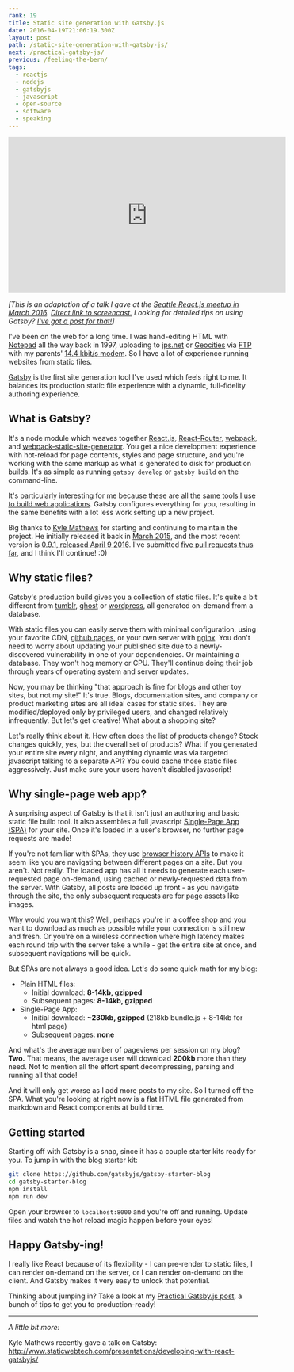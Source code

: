 ```yaml
---
rank: 19
title: Static site generation with Gatsby.js
date: 2016-04-19T21:06:19.300Z
layout: post
path: /static-site-generation-with-gatsby-js/
next: /practical-gatsby-js/
previous: /feeling-the-bern/
tags:
  - reactjs
  - nodejs
  - gatsbyjs
  - javascript
  - open-source
  - software
  - speaking
---
```


<iframe width="560" height="315" src="https://www.youtube.com/embed/Wpkc8o1V_SU" frameborder="0" allowfullscreen></iframe>

_[This is an adaptation of a talk I gave at the [Seattle React.js meetup in March 2016](http://www.meetup.com/seattle-react-js/events/228965559/). [Direct link to screencast.](https://www.youtube.com/watch?v=Wpkc8o1V_SU) Looking for detailed tips on using Gatsby? [I've got a post for that!](/practical-gatsby-js/)]_

I've been on the web for a long time. I was hand-editing HTML with [Notepad](https://en.wikipedia.org/wiki/Microsoft_Notepad) all the way back in 1997, uploading to [jps.net](http://www.yelp.com/biz/o1-communications-el-dorado-hills) or [Geocities](https://en.wikipedia.org/wiki/Yahoo!_GeoCities) via [FTP](https://en.wikipedia.org/wiki/File_Transfer_Protocol) with my parents' [14.4 kbit/s modem](https://en.wikipedia.org/wiki/Modem#Echo_cancellation.2C_9600_and_14.2C400). So I have a lot of experience running websites from static files.

[Gatsby](https://github.com/KyleAMathews) is the first site generation tool I've used which feels right to me. It balances its production static file experience with a dynamic, full-fidelity authoring experience.

<div class='fold'></div>

## What is Gatsby?

It's a node module which weaves together [React.js](https://facebook.github.io/react/), [React-Router](https://github.com/reactjs/react-router), [webpack](https://webpack.github.io/), and [webpack-static-site-generator](https://github.com/markdalgleish/static-site-generator-webpack-plugin). You get a nice development experience with hot-reload for page contents, styles and page structure, and you're working with the same markup as what is generated to disk for production builds. It's as simple as running `gatsby develop` or `gatsby build` on the command-line.

It's particularly interesting for me because these are all the [same tools I use to build web applications](/r-for-react-nerp-stack-part-3/). Gatsby configures everything for you, resulting in the same benefits with a lot less work setting up a new project.

Big thanks to [Kyle Mathews](https://github.com/KyleAMathews) for starting and continuing to maintain the project. He initially released it back in [March 2015](https://github.com/gatsbyjs/gatsby/releases/tag/v0.1.0), and the most recent version is [0.9.1, released April 9 2016](https://github.com/gatsbyjs/gatsby/releases/tag/v0.9.1). I've submitted [five pull requests thus far](https://github.com/gatsbyjs/gatsby/pulls?utf8=%E2%9C%93&q=is%3Apr+author%3Ascottnonnenberg), and I think I'll continue! :0)

## Why static files?

Gatsby's production build gives you a collection of static files. It's quite a bit different from [tumblr](https://www.tumblr.com/), [ghost](https://ghost.org/) or [wordpress](https://wordpress.org/), all generated on-demand from a database.

With static files you can easily serve them with minimal configuration, using your favorite CDN, [github pages](https://pages.github.com/), or your own server with [nginx](https://www.nginx.com/). You don't need to worry about updating your published site due to a newly-discovered vulnerability in one of your dependencies. Or maintaining a database. They won't hog memory or CPU. They'll continue doing their job through years of operating system and server updates.

Now, you may be thinking "that approach is fine for blogs and other toy sites, but not my site!" It's true. Blogs, documentation sites, and company or product marketing sites are all ideal cases for static sites. They are modified/deployed only by privileged users, and changed relatively infrequently. But let's get creative! What about a shopping site?

Let's really think about it. How often does the list of products change? Stock changes quickly, yes, but the overall set of products? What if you generated your entire site every night, and anything dynamic was via targeted javascript talking to a separate API? You could cache those static files aggressively. Just make sure your users haven't disabled javascript!

## Why single-page web app?

A surprising aspect of Gatsby is that it isn't just an authoring and basic static file build tool. It also assembles a full javascript [Single-Page App (SPA)](https://en.wikipedia.org/wiki/Single-page_application) for your site. Once it's loaded in a user's browser, no further page requests are made!

If you're not familiar with SPAs, they use [browser history APIs](https://developer.mozilla.org/en-US/docs/Web/API/History_API) to make it seem like you are navigating between different pages on a site. But you aren't. Not really. The loaded app has all it needs to generate each user-requested page on-demand, using cached or newly-requested data from the server. With Gatsby, all posts are loaded up front - as you navigate through the site, the only subsequent requests are for page assets like images.

Why would you want this? Well, perhaps you're in a coffee shop and you want to download as much as possible while your connection is still new and fresh. Or you're on a wireless connection where high latency makes each round trip with the server take a while - get the entire site at once, and subsequent navigations will be quick.

But SPAs are not always a good idea. Let's do some quick math for my blog:

* Plain HTML files:
    * Initial download: **8-14kb, gzipped**
    * Subsequent pages: **8-14kb, gzipped**
* Single-Page App:
    * Initial download: **~230kb, gzipped** (218kb bundle.js + 8-14kb for html page)
    * Subsequent pages: **none**

And what's the average number of pageviews per session on my blog? **Two.** That means, the average user will download **200kb** more than they need. Not to mention all the effort spent decompressing, parsing and running all that code!

And it will only get worse as I add more posts to my site. So I turned off the SPA. What you're looking at right now is a flat HTML file generated from markdown and React components at build time.

## Getting started

Starting off with Gatsby is a snap, since it has a couple starter kits ready for you. To jump in with the blog starter kit:

```bash
git clone https://github.com/gatsbyjs/gatsby-starter-blog
cd gatsby-starter-blog
npm install
npm run dev
```

Open your browser to `localhost:8000` and you're off and running. Update files and watch the hot reload magic happen before your eyes!

## Happy Gatsby-ing!

I really like React because of its flexibility - I can pre-render to static files, I can render on-demand on the server, or I can render on-demand on the client. And Gatsby makes it very easy to unlock that potential.

Thinking about jumping in? Take a look at my [Practical Gatsby.js post](/practical-gatsby-js/), a bunch of tips to get you to production-ready!

---

_A little bit more:_

Kyle Mathews recently gave a talk on Gatsby: http://www.staticwebtech.com/presentations/developing-with-react-gatsbyjs/
